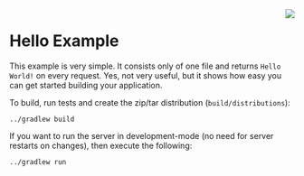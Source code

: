 <img align="right" src="https://raw.githubusercontent.com/purplejs/purplejs/master/misc/logo.png">

Hello Example
=============

This example is very simple. It consists only of one file and returns `Hello World!` on every request. Yes, not very useful, but
it shows how easy you can get started building your application.

To build, run tests and create the zip/tar distribution (`build/distributions`):

```
../gradlew build
```

If you want to run the server in development-mode (no need for server restarts on changes), then execute the following:

```
../gradlew run
```
